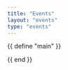 ```yaml
---
title: "Events"
layout: "events"
type: "events"
---
```


{{ define "main" }}
<div id="events">
    <!-- The events will be populated by your JavaScript -->
</div>
<script src="/js/events.js"></script>
{{ end }}